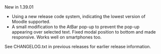 New in 1.39.01
* Using a new release code system, indicating the lowest version of Moodle supported.
* A small modification to the AtBar pop-up to prevent the pop-up appearing over selected text.
Fixed modal position to bottom and made responsive. Works well on smartphones too.

See CHANGELOG.txt in previous releases for earlier release information.